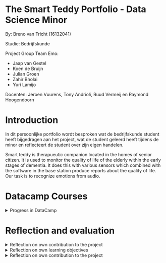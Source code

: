# The Smart Teddy Portfolio - Data Science Minor
By: Breno van Tricht      (16132041)

Studie: Bedrijfskunde

Project Group Team Emo: 
- Jaap van Gestel 
- Koen de Bruijn 
- Julian Groen 
- Zahir Bholai 
- Yuri Lamijo 

Docenten: Jeroen Vuurens, Tony Andrioli, Ruud Vermeij en Raymond Hoogendoorn

# Introduction
In dit persoonlijke portfolio wordt besproken wat de bedrijfskunde student heeft bijgedragen aan het project, wat de student geleerd heeft tijdens de minor en reflecteert de student over zijn eigen handelen. 

Smart teddy is therapueutic companion  located in the homes of senior citizen. It is used to monitor the quality of life of the elderly within the early stages of dementia. It does this with various sensors which combined with the software in the base station produce reports about the quality of life. Our task is to recognize emotions from audio.
  

# Datacamp Courses

<details><summary>Progress in DataCamp</summary>

![](Images/Datacamp-Courses.png)

In de eerste week was het haalbaar en goed te doen voor mij om één datacamp course af te ronden, de week daarop werden dat er 4 en dat was net te veel voor mij. Ik had zelf nog nooit geprogammeerd en dit was compleet nieuw voor mij. Hier is toen een kleine achterstand ontstaan waardoor er achter de volgende courses “late” bij staat. Gedurende de minor liep ik gemiddeld anderhalve week achter op de datacamp deadlines.

</details>


# Reflection and evaluation


<details><summary>Reflection on own contribution to the project</summary>


**Situatie**

 Begin dit schooljaar ben ik begonnen met de Minor Applied Data Science op de Haagse Hogeschool. Ik had aan het begin veel vertrouwen dat ik veel zal gaan leren tijdens deze minor. Ik koos een minor buiten mijn eigen studierichting en zag dit als een grote uitdaging. 
Het Smart Teddy team waar ik onderdeel van uitmaakte werkte aan emotieherkenning bij ouderen met dementie. Dit werd gedaan met behulp van audio. Dit team bestond grotendeels uit software engineer studenten. Dit project had ik gekozen omdat ik geïnteresseerd ben in psychologie en ik hier graag onderzoek naar wilde doen. Tijdens de minor wilde ik gebruik gaan maken van de kennis en kwaliteiten uit mijn studie bedrijfskunde.   


**Taak**

 Doordat ik minder snel op dezelfde golflengte was met de programmeurs over de technische kant, heb ik aangeboden om andere onderzoekstaken op me te nemen. Denk hierbij aan het opstarten van het onderzoek, de richtlijnen vormgeven, het woord nemen bij meetings, onderzoek doen naar het onderwerp/probleem, de research proposal opzetten en het schrijven van de paper. Ook het online contact met bijvoorbeeld de probleemeigenaar Hani werd een van mijn taken. Hani verwachtte op een gegeven moment dat wij bij elke meeting een presentatie hielden. Verder kreeg ik de onderzoekende taak om de emoties te verkennen en te oriënteren welke wij zouden gaan classificeren.


**Actie**


 Ik had aan mijn projectgroepje voorgesteld om de presentaties voor Hani op mij te nemen en hier een leidende rol in te spelen. Mochten er dingen niet lekker lopen of verkeerd gaan meldde ik dat bij Hani en hadden hij en ik in het bijzijn van de groep hier discussies over. Er was een andere student die geen programmeur van aard was in mijn groepje, Zahir. Zahir en ik hebben veel onderzoek gerichte taken op ons genomen. Zo hebben wij bijvoorbeeld samen onderzoek gedaan, een research proposal gemaakt en zijn we begonnen aan de research paper. In de research proposal hadden we als eerste voor de evaluatiemethode recall gekozen, omdat dat ons het meest voordehand liggend leek. Achteraf bleek dat niet zo te zijn. Dit onderwerp is vaak met de docenten besproken waarbij ik terugkoppeling heb gekregen van Tony en Jeroen. Daarnaast heb ik ook naar Hani zijn mening gevraagd om zo een compleet beeld te krijgen. Hiernaast heb ik mij als enige gefocust op de ziekte dementie in het algemeen. 

**Resultaat**

Het heeft goed gewerkt om op deze manier te handelen. Ik heb alle presentaties voor Hani mogen doen en heb het contact via Teams met docenten geregeld wanneer er vragen waren.	Ik vond het een fijne rol om aan de onderzoekende kant van het project te zitten. Ik had uiteindelijk ook de ruimte gekregen om mee te kunnen helpen met het programmeren en vond het fijn om ook hier een bijdrage te kunnen leveren. Daarnaast heb ik mij verdiept in de ziekte dementie, dit vond ik erg interessant en dit hielp heel erg bij het vorm geven van het project. Dit was me goed afgegaan en ik vond het een leuke taak. De research proposal is naar alle docenten toegestuurd en was na een aantal puntjes feedback in orde.


**Reflectie**

 Door mij te richten op de onderzoekende taken als contributie aan het project, heb ik veel geleerd over onderzoek doen. Zo weet ik nu hoe je een research proposal opstelt, hoe je in online databanken op zoek gaat naar relevante artikelen over een bepaald onderwerp en hoe je een research paper schrijft. Ik ben tevreden over mijn handelingen en ben ook blij dat ik tijdens deze minor vaak heb mogen presenteren. Dit vond ik eerst nog erg spannend. De anderen zijn ook blij geweest dat zij het contact met Hani en de presentaties voor hem los konden laten. Hier heb ik van mijn medestudenten meerdere malen complimenten over gekregen.


</details>



<details><summary>Reflection on own learning objectives</summary>


**Situatie**

 Ik had erg veel interesse in programmeren doordat ik een visie van mijn toekomst heb waarin ik graag wil gaan ondernemen en een online start-up wil gaan runnen. Ik vind data erg interessant en hier deed ik al het een en ander mee. Zo heb ik bij mijn vorige stageplek, een online marketingbureau, veel met Google Analytics gespeeld en vond ik dit super interessant. In het marketingbureau waar ik stageliep werd ook gebruik gemaakt van Machine Learning en hier was ik nieuwsgierig naar. Om hier meer over te leren heb ik gekozen voor de Minor Applied Data Science.

**Taak**

 In welke sector ik een start-up wil beginnen, weet ik nog niet precies, maar ik weet wel dat ik dit het liefst online doe en daar komt ongetwijfeld programmeren bij kijken. Om hier een handigheidje in te creëren en meer van te begrijpen ben ik de Minor Applied Data Science gaan volgen. Hier komen beide werelden in een, zo wil ik graag meer leren over programmeertalen en dit ook toepassen op real world data. Ik had van een aantal bronnen vernomen dat Python een relatief makkelijke programmeertaal is en ik had als leerdoel gesteld dat ik in ieder geval de basis hiervan kon beheersen. Ik had de verwachting gesteld om tijdens de minor erachter te komen of Data Science en programmeren wat voor mij is. Verder wil ik ook mijn onderzoeksvaardigheden uitbreiden, dit is iets wat in mijn studie vaak aan bod is gekomen alleen heb ik nog nooit mogen ervaren hoe dat is met een technisch vraagstuk. Ik wilde mijn kennis verrijken met de werking van machine learning en de gedachtegang van programmeertalen.  


**Actie**


Om de basis van Python te leren beheersen heb ik gedurende de minor veel aandacht besteed aan de courses van Datacamp. De lectures van Jeroen hebben mij veel geleerd over verschillende modellen en de lectures van Tony over onderzoek doen zijn mij goed bijgebleven. Scrum was voor mij voorafgaand aan de minor onbekend. Met behulp van het bouwen van lego en het gebruik van scrum gedurende de minor, heb ik meer kennis over de toepasbaarheid hiervan.
Hiernaast heb ik ook veel kunnen leren van mijn projectgroepje. Zij stonden altijd klaar wanneer ik een vraag had over een stukje code of wanneer ik vastliep met het onderzoek.

**Resultaat**

 De Datacamp courses waren erg interessant en handig in elkaar gezet. Ik vond het heel fijn om hier doorheen te lopen en ik ben een stuk beter gaan begrijpen hoe een computer denkt en handelt. Deze courses gecombineerd met de klassikale lessen werkte erg goed om de niet-programmeurs zoals ik bij te spijkeren. Door deze kennis direct toe te passen tijdens ons project en de hackathon heb ik het gevoel gekregen dat ik de basis van Python onder de knie heb.

**Reflectie**

 Ik vind dat ik het goed heb gedaan en ben tevreden met de geboekte resultaten tijdens de minor. Door de meetings met Tony heb ik veel geleerd over het onderzoek doen in de technische sector. De gesprekken met Tony heb ik altijd heel prettig ervaren en ik vond het fijn om samen te sparren over ideeën. Deze manier van kritisch denken neem ik mee en kan ik gaan toepassen op andere situaties. Daarnaast heb ik geleerd dat ik programmeren en/of machine learning super interessant vind, maar dat dit toch niet helemaal voor mij is weggelegd. Ik ben blij dat ik deze kennis heb opgedaan en dat ik heb mogen ervaren hoe het is om onderzoek te doen naar een technisch vraagstuk.

</details>



<details><summary>Reflection on own contribution to the project</summary>

</details>